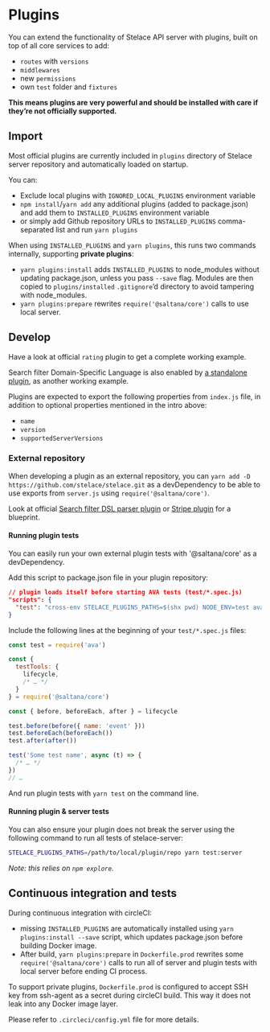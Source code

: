 # Plugins

You can extend the functionality of Stelace API server with plugins, built on top of all core services to add:

- `routes` with `versions`
- `middlewares`
- new `permissions`
- own `test` folder and `fixtures`

__This means plugins are very powerful and should be installed with care if they’re not officially supported.__

## Import

Most official plugins are currently included in `plugins` directory of Stelace server repository and automatically loaded on startup.

You can:

- Exclude local plugins with `IGNORED_LOCAL_PLUGINS` environment variable
- `npm install`/`yarn add` any additional plugins (added to package.json) and add them to `INSTALLED_PLUGINS` environment variable
- or simply add Github repository URLs to `INSTALLED_PLUGINS` comma-separated list and run `yarn plugins`

When using `INSTALLED_PLUGINS` and `yarn plugins`, this runs two commands internally, supporting __private plugins__:

- `yarn plugins:install` adds `INSTALLED_PLUGINS` to node_modules without updating package.json, unless you pass `--save` flag. Modules are then copied to `plugins/installed` `.gitignore`’d directory to avoid tampering with node_modules.
- `yarn plugins:prepare` rewrites `require('@saltana/core')` calls to use local server.

## Develop

Have a look at official `rating` plugin to get a complete working example.

Search filter Domain-Specific Language is also enabled by [a standalone plugin](https://github.com/stelace/stelace-search-filter-dsl-parser), as another working example.

Plugins are expected to export the following properties from `index.js` file, in addition to optional properties mentioned in the intro above:

- `name`
- `version`
- `supportedServerVersions`

### External repository

When developing a plugin as an external repository, you can `yarn add -D https://github.com/stelace/stelace.git` as a devDependency to be able to use exports from `server.js` using `require('@saltana/core')`.

Look at official [Search filter DSL parser plugin](https://github.com/stelace/stelace-search-filter-dsl-parser) or [Stripe plugin](https://github.com/stelace/stelace-stripe) for a blueprint.

#### Running plugin tests

You can easily run your own external plugin tests with '@saltana/core' as a devDependency.

Add this script to package.json file in your plugin repository:

```json
// plugin loads itself before starting AVA tests (test/*.spec.js)
"scripts": {
  "test": "cross-env STELACE_PLUGINS_PATHS=$(shx pwd) NODE_ENV=test ava --c $(node -p 'Math.max(os.cpus().length - 1, 1)')",
}
```

Include the following lines at the beginning of your `test/*.spec.js` files:

```js
const test = require('ava')

const {
  testTools: {
    lifecycle,
    /* … */
  }
} = require('@saltana/core')

const { before, beforeEach, after } = lifecycle

test.before(before({ name: 'event' }))
test.beforeEach(beforeEach())
test.after(after())

test('Some test name', async (t) => {
  /* … */
})
// …
```

And run plugin tests with `yarn test` on the command line.

#### Running plugin & server tests

You can also ensure your plugin does not break the server using the following command to run all tests of stelace-server:

```sh
STELACE_PLUGINS_PATHS=/path/to/local/plugin/repo yarn test:server
```

_Note: this relies on `npm explore`._

## Continuous integration and tests

During continuous integration with circleCI:

- missing `INSTALLED_PLUGINS` are automatically installed using `yarn plugins:install --save` script, which updates package.json before building Docker image.
- After build, `yarn plugins:prepare` in `Dockerfile.prod` rewrites some `require('@saltana/core')` calls to run all of server and plugin tests with local server before ending CI process.

To support private plugins, `Dockerfile.prod` is configured to accept SSH key from ssh-agent as a secret during circleCI build.
This way it does not leak into any Docker image layer.

Please refer to `.circleci/config.yml` file for more details.
